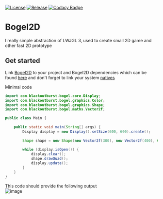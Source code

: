 [![License](https://img.shields.io/github/license/Blackoutburst/Bogel2D.svg)](LICENSE)
[![Release](https://img.shields.io/github/release/Blackoutburst/Bogel2D.svg)](https://github.com/Blackoutburst/Bogel2D/releases)
[![Codacy Badge](https://app.codacy.com/project/badge/Grade/37239b44052b4e448a2e75de9b3684f4)](https://www.codacy.com/gh/Blackoutburst/Bogel2D/dashboard?utm_source=github.com&amp;utm_medium=referral&amp;utm_content=Blackoutburst/Bogel2D&amp;utm_campaign=Badge_Grade)

# Bogel2D
I really simple abstraction of LWJGL 3, used to create small 2D game and other fast 2D prototype

## Get started
Link [Bogel2D](https://github.com/Blackoutburst/Bogel2D/releases) to your project and Bogel2D dependencies which can be found [here](libs/) and don't forget to link your system [natives](natives/)

Minimal code
```java
import com.blackoutburst.bogel.core.Display;
import com.blackoutburst.bogel.graphics.Color;
import com.blackoutburst.bogel.graphics.Shape;
import com.blackoutburst.bogel.maths.Vector2f;

public class Main {
    
    public static void main(String[] args) {
        Display display = new Display().setSize(600, 600).create();
        
        Shape shape = new Shape(new Vector2f(300), new Vector2f(400), Color.BOGEL);
        
        while (display.isOpen()) {
            display.clear();
            shape.drawQuad();
            display.update();
        }
    }
}
```
This code should provide the following output\
![image](https://user-images.githubusercontent.com/30992311/144860034-9cdd057c-7aaf-44ef-9328-68923d384167.png)

